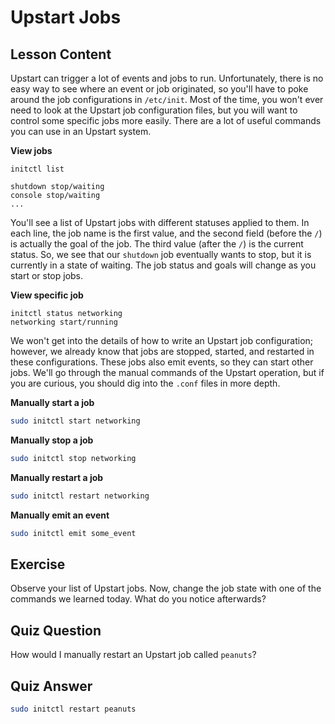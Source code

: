# Upstart Jobs

## Lesson Content

Upstart can trigger a lot of events and jobs to run. Unfortunately, there is no easy way to see where an event or job originated, so you'll have to poke around the job configurations in `/etc/init`. Most of the time, you won't ever need to look at the Upstart job configuration files, but you will want to control some specific jobs more easily. There are a lot of useful commands you can use in an Upstart system.

**View jobs**

```plaintext
initctl list

shutdown stop/waiting
console stop/waiting
...
```

You'll see a list of Upstart jobs with different statuses applied to them. In each line, the job name is the first value, and the second field (before the `/`) is actually the goal of the job. The third value (after the `/`) is the current status. So, we see that our `shutdown` job eventually wants to stop, but it is currently in a state of waiting. The job status and goals will change as you start or stop jobs.

**View specific job**

```plaintext
initctl status networking
networking start/running
```

We won't get into the details of how to write an Upstart job configuration; however, we already know that jobs are stopped, started, and restarted in these configurations. These jobs also emit events, so they can start other jobs. We'll go through the manual commands of the Upstart operation, but if you are curious, you should dig into the `.conf` files in more depth.

**Manually start a job**

```bash
sudo initctl start networking
```

**Manually stop a job**

```bash
sudo initctl stop networking
```

**Manually restart a job**

```bash
sudo initctl restart networking
```

**Manually emit an event**

```bash
sudo initctl emit some_event
```

## Exercise

Observe your list of Upstart jobs. Now, change the job state with one of the commands we learned today. What do you notice afterwards?

## Quiz Question

How would I manually restart an Upstart job called `peanuts`?

## Quiz Answer

```bash
sudo initctl restart peanuts
```
